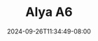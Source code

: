 --- 
title: "Alya A6"
description: "video bokep Alya A6 twitter    "
date: 2024-09-26T11:34:49-08:00
file_code: "amm7jxb70iem"
draft: false
cover: "w9hx3hi30zrh60ul.jpg"
tags: ["Alya", "bokep-indo", "bokep-viral", "bokep-ig"]
length: 160
fld_id: "1483387"
foldername: "Alya"
categories: ["Alya"]
views: 0
---